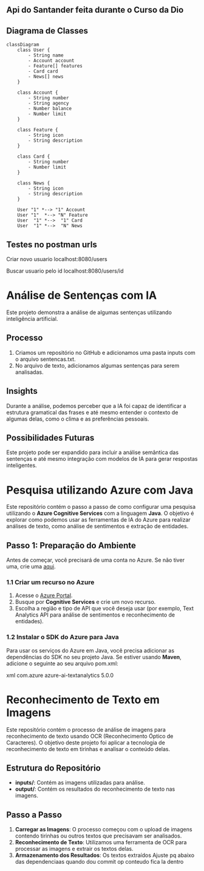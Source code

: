 ## Api do Santander feita durante o Curso da Dio

## Diagrama de Classes

```mermaid
classDiagram
    class User {
        - String name
        - Account account
        - Feature[] features
        - Card card
        - News[] news
    }

    class Account {
        - String number
        - String agency
        - Number balance
        - Number limit
    }

    class Feature {
        - String icon
        - String description
    }

    class Card {
        - String number
        - Number limit
    }

    class News {
        - String icon
        - String description
    }

    User "1" *--> "1" Account
    User "1"  *--> "N" Feature
    User  "1" *-->  "1" Card
    User  "1" *-->  "N" News
```

## Testes no postman urls 

Criar novo usuario
localhost:8080/users

Buscar usuario pelo id
localhost:8080/users/id

# Análise de Sentenças com IA

Este projeto demonstra a análise de algumas sentenças utilizando inteligência artificial. 

## Processo
1. Criamos um repositório no GitHub e adicionamos uma pasta inputs com o arquivo sentencas.txt.
2. No arquivo de texto, adicionamos algumas sentenças para serem analisadas.

## Insights
Durante a análise, podemos perceber que a IA foi capaz de identificar a estrutura gramatical das frases e até mesmo entender o contexto de algumas delas, como o clima e as preferências pessoais.

## Possibilidades Futuras
Este projeto pode ser expandido para incluir a análise semântica das sentenças e até mesmo integração com modelos de IA para gerar respostas inteligentes.

# Pesquisa utilizando Azure com Java

Este repositório contém o passo a passo de como configurar uma pesquisa utilizando o **Azure Cognitive Services** com a linguagem **Java**. O objetivo é explorar como podemos usar as ferramentas de IA do Azure para realizar análises de texto, como análise de sentimentos e extração de entidades.

## Passo 1: Preparação do Ambiente

Antes de começar, você precisará de uma conta no Azure. Se não tiver uma, crie uma [aqui](https://portal.azure.com/).

### 1.1 Criar um recurso no Azure

1. Acesse o [Azure Portal](https://portal.azure.com/).
2. Busque por **Cognitive Services** e crie um novo recurso.
3. Escolha a região e tipo de API que você deseja usar (por exemplo, Text Analytics API para análise de sentimentos e reconhecimento de entidades).

### 1.2 Instalar o SDK do Azure para Java

Para usar os serviços do Azure em Java, você precisa adicionar as dependências do SDK no seu projeto Java. Se estiver usando **Maven**, adicione o seguinte ao seu arquivo pom.xml:

xml
<dependencies>
    <dependency>
        <groupId>com.azure</groupId>
        <artifactId>azure-ai-textanalytics</artifactId>
        <version>5.0.0</version>
    </dependency>
</dependencies>



# Reconhecimento de Texto em Imagens

Este repositório contém o processo de análise de imagens para reconhecimento de texto usando OCR (Reconhecimento Óptico de Caracteres). O objetivo deste projeto foi aplicar a tecnologia de reconhecimento de texto em tirinhas e analisar o conteúdo delas.

## Estrutura do Repositório

- **inputs/**: Contém as imagens utilizadas para análise.
- **output/**: Contém os resultados do reconhecimento de texto nas imagens.

## Passo a Passo

1. **Carregar as Imagens**: O processo começou com o upload de imagens contendo tirinhas ou outros textos que precisavam ser analisados.
2. **Reconhecimento de Texto**: Utilizamos uma ferramenta de OCR para processar as imagens e extrair os textos delas.
3. **Armazenamento dos Resultados**: Os textos extraídos             Ajuste pq abaixo das dependenciaas quando dou commit op conteudo fica la dentro